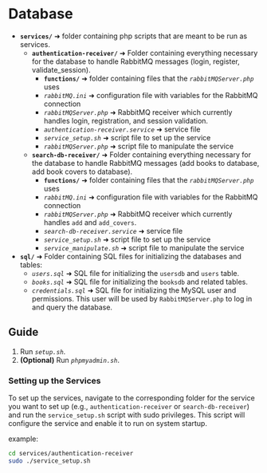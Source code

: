 # Database

* **`services/`** ➜ folder containing php scripts that are meant to be run as services.
  * **`authentication-receiver/`** ➜ Folder containing everything necessary for the database to handle RabbitMQ messages (login, register, validate_session).
    *  **`functions/`** ➜ folder containing files that the *`rabbitMQServer.php`* uses
    * *`rabbitMQ.ini`* ➜ configuration file with variables for the RabbitMQ connection
    * *`rabbitMQServer.php`* ➜ RabbitMQ receiver which currently handles login, registration, and session validation.
    * *`authentication-receiver.service`* ➜ service file
    * *`service_setup.sh`* ➜ script file to set up the service
    * *`rabbitMQServer.php`* ➜ script file to manipulate the service
  * **`search-db-receiver/`** ➜ Folder containing everything necessary for the database to handle RabbitMQ messages (add books to database, add book covers to database).
    *  **`functions/`** ➜ folder containing files that the *`rabbitMQServer.php`* uses
    * *`rabbitMQ.ini`* ➜ configuration file with variables for the RabbitMQ connection
    * *`rabbitMQServer.php`* ➜ RabbitMQ receiver which currently handles `add` and `add_covers`.
    * *`search-db-receiver.service`* ➜ service file
    * *`service_setup.sh`* ➜ script file to set up the service
    * *`service_manipulate.sh`* ➜ script file to manipulate the service
* **`sql/`** ➜ Folder containing SQL files for initializing the databases and tables:
  * *`users.sql`* ➜ SQL file for initializing the `usersdb` and `users` table.
  * *`books.sql`* ➜ SQL file for initializing the `booksdb` and related tables.
  * *`credentials.sql`* ➜ SQL file for initializing the MySQL user and permissions. This user will be used by `RabbitMQServer.php` to log in and query the database.

## Guide

1. Run *`setup.sh`*.
2. **(Optional)** Run *`phpmyadmin.sh`*.

### Setting up the Services

To set up the services, navigate to the corresponding folder for the service you want to set up (e.g., `authentication-receiver` or `search-db-receiver`) and run the `service_setup.sh` script with sudo privileges. This script will configure the service and enable it to run on system startup.

example:
```bash
cd services/authentication-receiver
sudo ./service_setup.sh
```